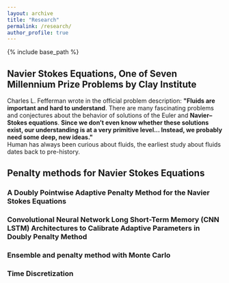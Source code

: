 ```yaml
---
layout: archive
title: "Research"
permalink: /research/
author_profile: true
---
```

{% include base_path %}
## Navier Stokes Equations, One of Seven Millennium Prize Problems by Clay Institute
Charles L. Fefferman wrote in the official problem description: **"Fluids are important and hard to understand**. There are many fascinating problems and conjectures about the behavior of solutions of the Euler and **Navier–Stokes equations**. **Since we don’t even know whether these solutions exist, our understanding is at a very primitive level... Instead, we probably need some deep, new ideas."**<br />
Human has always been curious about fluids, the earliest study about fluids dates back to pre-history. 

## Penalty methods for Navier Stokes Equations

### A Doubly Pointwise Adaptive Penalty Method for the Navier Stokes Equations
### Convolutional Neural Network Long Short-Term Memory (CNN LSTM) Architectures to Calibrate Adaptive Parameters in Doubly Penalty Method
### Ensemble and penalty method with Monte Carlo
### Time Discretization
